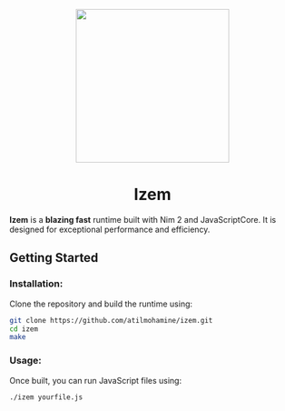 <p align="center">
   <img src="https://github.com/user-attachments/assets/d36b27aa-29a1-466b-9571-1471cabff1fd" style="width: 270px">
</p>
<h1 align="center">Izem</h1>

**Izem** is a **blazing fast** runtime built with Nim 2 and JavaScriptCore. It is designed for exceptional performance and efficiency.

## Getting Started

### Installation:

Clone the repository and build the runtime using:

```bash
git clone https://github.com/atilmohamine/izem.git
cd izem
make
```

### Usage:

Once built, you can run JavaScript files using:

```bash
./izem yourfile.js
```
